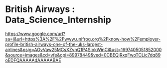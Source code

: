# British Airways : Data_Science_Internship

https://www.google.com/url?sa=i&url=https%3A%2F%2Fwww.unifrog.org%2Fknow-how%2Femployer-profile-british-airways-one-of-the-uks-largest-airlines&psig=AOvVaw25MCsXZvnQ1P4SiokWinCi&ust=1697405051852000&source=images&cd=vfe&opi=89978449&ved=0CBEQjRxqFwoTCLic7dq89oEDFQAAAAAdAAAAABAE
